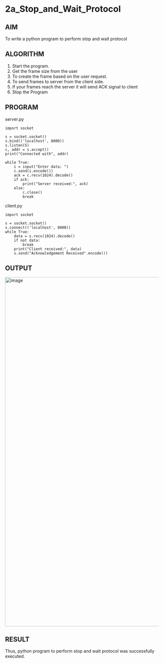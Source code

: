 # 2a_Stop_and_Wait_Protocol
## AIM 
To write a python program to perform stop and wait protocol
## ALGORITHM
1. Start the program.
2. Get the frame size from the user
3. To create the frame based on the user request.
4. To send frames to server from the client side.
5. If your frames reach the server it will send ACK signal to client
6. Stop the Program
## PROGRAM

server.py

```
import socket

s = socket.socket()
s.bind(('localhost', 8000))   
s.listen(5)
c, addr = s.accept()
print("Connected with", addr)

while True:
    i = input("Enter data: ")
    c.send(i.encode())
    ack = c.recv(1024).decode()
    if ack:
        print("Server received:", ack)
    else:
        c.close()
        break

```


client.py

```
import socket

s = socket.socket()
s.connect(('localhost', 8000))   
while True:
    data = s.recv(1024).decode()
    if not data:
        break
    print("Client received:", data)
    s.send("Acknowledgement Received".encode())
```

## OUTPUT

<img width="1916" height="1142" alt="image" src="https://github.com/user-attachments/assets/62c17bdf-0794-40d1-8ea4-286ae90b3c35" />


## RESULT
Thus, python program to perform stop and wait protocol was successfully executed.
